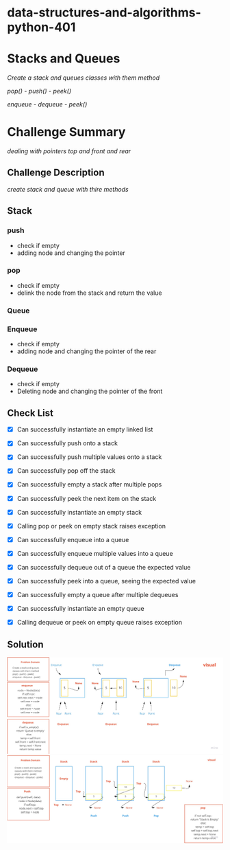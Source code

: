 # data-structures-and-algorithms-python-401

# Stacks and Queues

*Create a stack and queues classes with them method*

*pop() - push() - peek()*

*enqueue - dequeue - peek()* 


# Challenge Summary
<!-- Short summary or background information -->

*dealing with pointers top and front and rear*

## Challenge Description
<!-- Description of the challenge -->

*create stack and queue with thire methods*

## Stack
<!-- What approach did you take? Why? What is the Big O space/time for this approach? -->

### push
- check if empty
- adding node and changing the pointer


### pop
- check if empty
- delink the node from the stack and return the value

### Queue

### Enqueue
- check if empty
- adding node and changing the pointer of the rear


### Dequeue
- check if empty
- Deleting node and changing the pointer of the front

## Check List

- [x] Can successfully instantiate an empty linked list
- [x] Can successfully push onto a stack
- [x] Can successfully push multiple values onto a stack
- [x] Can successfully pop off the stack
- [x] Can successfully empty a stack after multiple pops
- [x] Can successfully peek the next item on the stack
- [x] Can successfully instantiate an empty stack
- [x] Calling pop or peek on empty stack raises exception
- [x] Can successfully enqueue into a queue
- [x] Can successfully enqueue multiple values into a queue
- [x] Can successfully dequeue out of a queue the expected value
- [x] Can successfully peek into a queue, seeing the expected value
- [x] Can successfully empty a queue after multiple dequeues
- [x] Can successfully instantiate an empty queue
- [x] Calling dequeue or peek on empty queue raises exception


## Solution
<!-- Embedded whiteboard image -->

![Solution](/assets/queue.jpg)
![Solution](assets/stack.jpg)